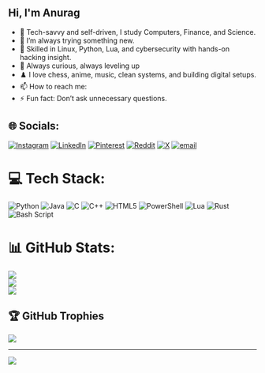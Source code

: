 ## Hi, I'm Anurag

- 🔭 Tech-savvy and self-driven, I study Computers, Finance, and Science.
- 🌱 I’m always trying something new.
- 🤔 Skilled in Linux, Python, Lua, and cybersecurity with hands-on hacking insight.
- 💬 Always curious, always leveling up
- ♟️ I love chess, anime, music, clean systems, and building digital setups.
- 📫 How to reach me: 
- ⚡  Fun fact: Don’t ask unnecessary questions.


## 🌐 Socials:
[![Instagram](https://img.shields.io/badge/Instagram-%23E4405F.svg?logo=Instagram&logoColor=white)](https://instagram.com/anurag_r._raut) [![LinkedIn](https://img.shields.io/badge/LinkedIn-%230077B5.svg?logo=linkedin&logoColor=white)](https://www.linkedin.com/in/anu-4b1640309/) [![Pinterest](https://img.shields.io/badge/Pinterest-%23E60023.svg?logo=Pinterest&logoColor=white)](https://pinterest.com/anu_2137) [![Reddit](https://img.shields.io/badge/Reddit-%23FF4500.svg?logo=Reddit&logoColor=white)](https://reddit.com/user/anurag_2006) [![X](https://img.shields.io/badge/X-black.svg?logo=X&logoColor=white)](https://x.com/AnuragRRau67403) [![email](https://img.shields.io/badge/Email-D14836?logo=gmail&logoColor=white)](mailto:anuragraut551@gmail.com) 

# 💻 Tech Stack:
![Python](https://img.shields.io/badge/python-3670A0?style=for-the-badge&logo=python&logoColor=ffdd54) ![Java](https://img.shields.io/badge/java-%23ED8B00.svg?style=for-the-badge&logo=openjdk&logoColor=white) ![C](https://img.shields.io/badge/c-%2300599C.svg?style=for-the-badge&logo=c&logoColor=white) ![C++](https://img.shields.io/badge/c++-%2300599C.svg?style=for-the-badge&logo=c%2B%2B&logoColor=white) ![HTML5](https://img.shields.io/badge/html5-%23E34F26.svg?style=for-the-badge&logo=html5&logoColor=white) ![PowerShell](https://img.shields.io/badge/PowerShell-%235391FE.svg?style=for-the-badge&logo=powershell&logoColor=white) ![Lua](https://img.shields.io/badge/lua-%232C2D72.svg?style=for-the-badge&logo=lua&logoColor=white) ![Rust](https://img.shields.io/badge/rust-%23000000.svg?style=for-the-badge&logo=rust&logoColor=white) ![Bash Script](https://img.shields.io/badge/bash_script-%23121011.svg?style=for-the-badge&logo=gnu-bash&logoColor=white)
# 📊 GitHub Stats:
![](https://github-readme-stats.vercel.app/api?username=Anurag2006Raut&theme=dark&hide_border=false&include_all_commits=true&count_private=true)<br/>
![](https://nirzak-streak-stats.vercel.app/?user=Anurag2006Raut&theme=dark&hide_border=false)<br/>
![](https://github-readme-stats.vercel.app/api/top-langs/?username=Anurag2006Raut&theme=dark&hide_border=false&include_all_commits=true&count_private=true&layout=compact)

## 🏆 GitHub Trophies
![](https://github-profile-trophy.vercel.app/?username=Anurag2006Raut&theme=radical&no-frame=false&no-bg=true&margin-w=4)

---
[![](https://visitcount.itsvg.in/api?id=Anurag2006Raut&icon=0&color=0)](https://visitcount.itsvg.in)

<!-- Proudly created with GPRM ( https://gprm.itsvg.in ) -->
